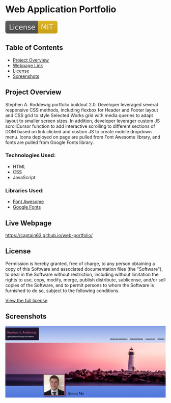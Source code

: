 # Web Application Portfolio

![MIT license badge](./Assets/Images/mit-license.svg)

## Table of Contents
- [Project Overview](#project-overview)
- [Webpage Link](#live-webpage)
- [License](#license)
- [Screenshots](#screenshots)

## Project Overview
Stephen A. Roddewig portfolio buildout 2.0. Developer leveraged several responsive CSS methods, including flexbox for Header and Footer layout and CSS grid to style Selected Works grid with media queries to adapt layout to smaller screen sizes. In addition, developer leverager custom JS scrollCursor function to add interactive scrolling to different sections of DOM based on link clicked and custom JS to create mobile dropdown menu. Icons deployed on page are pulled from Font Awesome library, and fonts are pulled from Google Fonts library.

### Technologies Used:
- HTML
- CSS
- JavaScript

### Libraries Used:
- [Font Awesome](https://fontawesome.com/)
- [Google Fonts](https://fonts.google.com/)

## Live Webpage
https://captain63.github.io/web-portfolio/ 

## License
Permission is hereby granted, free of charge, to any person obtaining a copy of this Software and associated documentation files (the "Software"), to deal in the Software without  restriction, including without limitation the rights to use, copy, modify, merge, publish distribute, sublicense, and/or sell copies of the Software, and to permit persons to whom the Software is furnished to do so, subject to the following conditions.

[View the full license](./LICENSE).

## Screenshots
![Screenshot of nav bar and hero image](./Assets/Images/stephen-roddewig-portfolio-finished-page.PNG)
